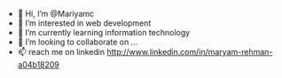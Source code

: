 - 👋 Hi, I’m @Mariyamc
- 👀 I’m interested in web development
- 🌱 I’m currently learning information technology
- 💞️ I’m looking to collaborate on ...
- 📫 reach me on linkedin http://www.linkedin.com/in/maryam-rehman-a04b18209

<!---
Mariyamchara/Mariyamchara is a ✨ special ✨ repository because its `README.md` (this file) appears on your GitHub profile.
You can click the Preview link to take a look at your changes.
--->
